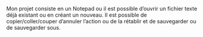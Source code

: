 Mon projet consiste en un Notepad ou il est possible  d’ouvrir un fichier texte déjà existant ou en créant un nouveau. Il est possible de copier/coller/couper d’annuler l’action ou de la rétablir et de sauvegarder ou de sauvegarder sous.